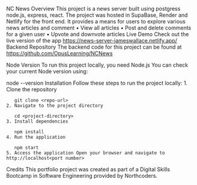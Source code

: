 NC News 
Overview
This project is a news server built using postgress node.js, express, react. The project was hosted in SupaBase, Render and Netlify for the front end.  It provides a means for users to explore various news articles and comment 
    • View all articles 
    • Post and delete comments for a given user
    • Upvote and downvote articles 
Live Demo
Check out the live version of the app https://news-server-jameswallace.netlify.app/
Backend Repository
The backend code for this project can be found at https://github.com/OpusLearning/NCNews

Node Version
To run this project locally, you need Node.js  You can check your current Node version using:

node --version
Installation
Follow these steps to run the project locally:
    1. Clone the repository
       
       git clone <repo-url>
    2. Navigate to the project directory
       
       cd <project-directory>
    3. Install dependencies
       
       npm install
    4. Run the application
       
       npm start
    5. Access the application Open your browser and navigate to http://localhost<port number>
Credits
This portfolio project was created as part of a Digital Skills Bootcamp in Software Engineering provided by Northcoders.
